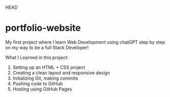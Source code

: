 HEAD
<!-- Project Description -->
# portfolio-website
My first project where I learn Web Development using chatGPT step by step on my way to be a full Stack Developer!

What I Learned in this project:
1. Setting up an HTML + CSS project
2. Creating a clean layout and responsive design
3. Initializing Git, making commits
4. Pushing code to GitHub
5. Hosting using GitHub Pages

